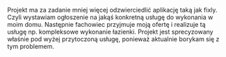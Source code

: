 Projekt ma za zadanie mniej więcej odzwierciedlić aplikację taką jak fixly.
Czyli wystawiam ogłoszenie na jakąś konkretną usługę do wykonania w moim domu.
Następnie fachowiec przyjmuje moją ofertę i realizuje tą usługę np. kompleksowe wykonanie łazienki.
Projekt jest sprecyzowany właśnie pod wyżej przytoczoną usługę, ponieważ aktualnie borykam się z tym problemem.

